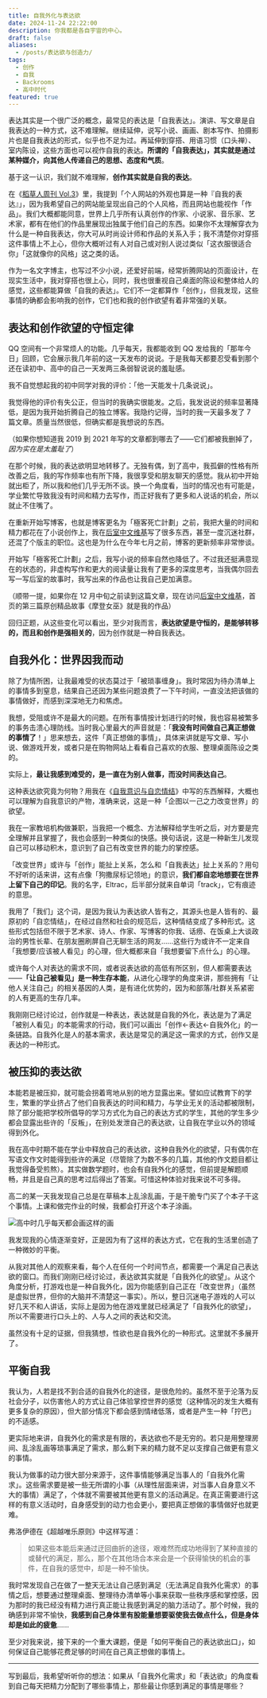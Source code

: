 ```yaml
---
title: 自我外化与表达欲
date: 2024-11-24 22:22:00
description: 你我都是各自宇宙的中心。
draft: false
aliases:
  - /posts/表达欲与创造力/
tags:
  - 创作
  - 自我
  - Backrooms
  - 高中时代
featured: true
---
```


表达其实是一个很广泛的概念，最常见的表达是「自我表达」。演讲、写文章是自我表达的一种方式，这不难理解。继续延伸，说写小说、画画、剧本写作、拍摄影片也是自我表达的形式，似乎也不足为过。再延伸到穿搭、用语习惯（口头禅）、室内陈设，这些方面也可以视作自我的表达。**所谓的「自我表达」，其实就是通过某种媒介，向其他人传递自己的思想、态度和气质**。

基于这一认识，我们就不难理解，**创作其实就是自我的表达**。

在《[稻草人周刊 Vol.3](/posts/稻草人周刊-vol-3/)》里，我提到「个人网站的外观也算是一种『自我的表达』」，因为我希望自己的网站能呈现出自己的个人风格，而且网站也能视作「作品」。我们大概都能同意，世界上几乎所有认真创作的作家、小说家、音乐家、艺术家，都有在他们的作品里展现出独属于他们自己的东西。如果你不太理解穿衣为什么是一种自我表达，你大可从时尚设计师和作品的关系入手；我不清楚你对穿搭这件事情上不上心，但你大概听过有人对自己或对别人说过类似「这衣服很适合你」「这就像你的风格」这之类的话。

作为一名文字博主，也写过不少小说，还爱好前端，经常折腾网站的页面设计，在现实生活中，我对穿搭也很上心，同时，我也很重视自己桌面的陈设和整体给人的感觉，这些都能算做「自我的表达」。它们不一定都算作「创作」，但我发现，这些事情的确都会影响我的创作，它们也和我的创作欲望有着非常强的关联。

## 表达和创作欲望的守恒定律

QQ 空间有一个非常烦人的功能。几乎每天，我都能收到 QQ 发给我的「那年今日」回顾，它会展示我几年前的这一天发布的说说。于是我每天都要忍受看到那个还在读初中、高中的自己一天发两三条弱智说说的羞耻感。

我不自觉想起我的初中同学对我的评价：「他一天能发十几条说说」。

我觉得他的评价有失公正，但当时的我确实很能发。之后，我发说说的频率显著降低，是因为我开始折腾自己的独立博客。我隐约记得，当时的我一天最多发了 7 篇文章。质量当然很低，但确实都是我想说的东西。

（如果你想知道我 2019 到 2021 年写的文章都到哪去了——它们都被我删掉了，*因为实在是太羞耻了*）

在那个时候，我的表达欲明显地转移了。无独有偶，到了高中，我孤僻的性格有所改善之后，我的写作频率也有所下降，我很享受和朋友聊天的感觉。我从初中开始就出柜了，所以我和他们几乎无所不谈。换一个角度看，当时的情况也有可能是，学业繁忙导致我没有时间和精力去写作，而正好我有了更多和人说话的机会，所以就止不住嘴了。

在重新开始写博客，也就是博客更名为「極客死亡計劃」之前，我把大量的时间和精力都花在了小说创作上，我在[后室中文维基](https://backrooms-wiki-cn.wikidot.com/)写了很多东西，甚至一度沉迷社群，还混了个版主的职位。这也是为什么在今年七月之前，博客的更新频率非常惨谈。

开始写「極客死亡計劃」之后，我写小说的频率自然也降低了。不过我还挺满意现在的状态的，非虚构写作和更大的阅读量让我有了更多的深度思考，当我偶尔回去写一写后室的故事时，我写出来的作品也让我自己更加满意。

（顺带一提，如果你在 12 月中旬之前读到这篇文章，现在访问[后室中文维基](https://backrooms-wiki-cn.wikidot.com/)，首页的第三篇原创精品故事《摩登女巫》就是我的作品）

回归正题，从这些变化可以看出，至少对我而言，**表达欲望是守恒的，是能够转移的，而且和创作是强相关的**，因为创作就是一种自我表达。

## 自我外化：世界因我而动

除了为情所困，让我最难受的状态莫过于「被琐事缠身」。我时常因为待办清单上的事情多到窒息，结果自己还因为某些问题浪费了一下午时间，一直没法把该做的事情做好，而感到深深地无力和焦虑。

我想，受阻或许不是最大的问题。在所有事情按计划进行的时候，我也容易被繁多的事务击溃心理防线。当时我心里最大的声音就是：「**我没有时间做自己真正想做的事情了**！」思来想去，这件「真正想做的事情」，具体来讲就是写文章、写小说、做游戏开发，或者只是在购物网站上看看自己喜欢的衣服、整理桌面陈设之类的。

实际上，**最让我感到难受的，是一直在为别人做事，而没时间表达自己**。

这种表达欲究竟为何物？用我在《[自我意识与自恋情结](/posts/魔术师-人类意识与自恋情结/)》中写的东西解释，大概也可以理解为自我意识的产物，准确来说，这是一种「企图以一己之力改变世界」的欲望。

我在一家教培机构做兼职，当我把一个概念、方法解释给学生听之后，对方要是完全理解并且掌握了，我也会感到一种类似的快感。换句话说，这是一种新生儿发现自己可以移动积木，意识到了自己有改变世界的能力的掌控感。

「改变世界」或许与「创作」能扯上关系，怎么和「自我表达」扯上关系的？用句不好听的话来讲，这有点像「狗撒尿标记领地」的意识，**我们都自恋地想要在世界上留下自己的印记**。我的名字，Eltrac，后半部分就来自单词「track」，它有痕迹的意思。

我用了「我们」这个词，是因为我认为表达欲人皆有之，其源头也是人皆有的、最原初的「自恋情结」，在经过自然和社会的规范后，这种情结变成了多种形式。这些形式包括但不限于艺术家、诗人、作家、写博客的你我、话痨、在饭桌上大谈政治的男性长辈、在朋友圈刷屏自己无聊生活的网友……这些行为或许不一定来自「我想要/应该被人看见」的心理，但大概都来自「我想要留下点什么」的心理。

或许每个人对表达的需求不同，或者说表达欲的高低有所区别，但人都需要表达——**「让自己被看见」是一种生存本能**，从进化心理学的角度来讲，那些拥有「让他人关注自己」的相关基因的人类，是有进化优势的，因为和部落/社群关系紧密的人有更高的生存几率。

我刚刚已经讨论过，创作就是一种表达，表达就是自我的外化，表达是为了满足「被别人看见」的本能需求的行动，我们可以画出「创作<-表达<-自我外化」的一条链路。自我外化是人的基本需求，表达是常见的满足这一需求的方式，创作又是表达的一种形式。

## 被压抑的表达欲

本能若是被压抑，就可能会拐着弯地从别的地方显露出来。譬如应试教育下的学生，繁重的学业挤占了他们自我表达的时间和精力，与学业无关的活动都被限制，除了部分能把学校所倡导的学习方式化为自己的表达方式的学生，其他的学生多少都会显露出些许的「反叛」，在别处发泄自己的表达欲，让自我在学业以外的领域得到外化。

我在高中时期不能在学业中释放自己的表达欲，这种自我外化的欲望，只有偶尔在写语文作文时能得到些许的满足（尽管除了为数不多的几篇，其他的作文题目都让我觉得备受煎熬）。其实做数学题时，也会有自我外化的感觉，但前提是解题顺畅，并且是自己真的思考过后得出了答案。可惜这种体验对我来说不可多得。

高二的某一天我发现自己总是在草稿本上乱涂乱画，于是干脆专门买了个本子干这个事情。上课和做完作业的时候，我都会打开这个本子涂画。

![](https://image.guhub.cn/picgo/202411241548917.jpg "高中时几乎每天都会画这样的画")

我发现我的心情逐渐变好，正是因为有了这样的表达方式，它在我的生活里创造了一种微妙的平衡。

从我对其他人的观察来看，每个人在任何一个时间节点，都需要一个满足自己表达欲的窗口。而我们刚刚已经讨论过，表达欲其实就是「自我外化的欲望」。从这个角度分析，打游戏也是一种自我外化，因为你能感到自己正在「改变世界」（虽然是虚拟世界，但你的大脑并不清楚这一事实）。所以，整日沉迷电子游戏的人可以好几天不和人讲话，实际上是因为他在游戏里就已经满足了「自我外化的欲望」，所以不需要进行口头上的、人与人之间的表达和交流。

虽然没有十足的证据，但我猜想，性欲也是自我外化的一种形式。这里就不多展开了。

## 平衡自我

我认为，人若是找不到合适的自我外化的途径，是很危险的。虽然不至于沦落为反社会分子，以伤害他人的方式让自己体验掌控世界的感觉（这种情况的发生大概有更多复杂的原因），但大部分情况下都会感到情绪低落，或者是产生一种「拧巴」的不适感。

更实际地来讲，自我外化的需求是有限的，表达欲也不是无穷的。若只是用整理房间、乱涂乱画等琐事满足了需求，那么剩下来的精力就不足以支撑自己做更有意义的事情。

我认为做事的动力很大部分来源于，这件事情能够满足当事人的「自我外化需求」。这些需求要是被一些无所谓的小事（从理性层面来讲，对当事人自身意义不大的事情）满足了，个体就不需要被其他更有意义的活动满足。在真正需要进行这样的有意义活动时，自身感受到的动力也会更小，要把真正想做的事情做好也就更难。

弗洛伊德在《超越唯乐原则》中这样写道：

> 如果这些本能后来通过迂回曲折的途径，艰难然而成功地得到了某种直接的或替代的满足，那么，那个在其他场合本来会是一个获得愉快的机会的事件，在自我的感觉中，却是一种不愉快。

我时常发现自己在做了一整天无法让自己感到满足（无法满足自我外化需求）的事情之后，想要通过整理桌面、整理待办清单等小事来获取一些秩序感和掌控感，因为那时的我已经没有精力进行真正能让我感到满足的脑力活动了。那个时候，我的确感到非常不愉快，**我感到自己身体里有股能量想要驱使我去做点什么，但是身体却是如此的疲惫**……

至少对我来说，接下来的一个重大课题，便是「如何平衡自己的表达欲出口」，如何保证自己能够花费足够的时间在自己真正想做的事情上。

---

写到最后，我希望听听你的想法：如果从「自我外化需求」和「表达欲」的角度看到自己每天把精力分配到了哪些事情上，那些最让你感到满足的事情是哪些？
